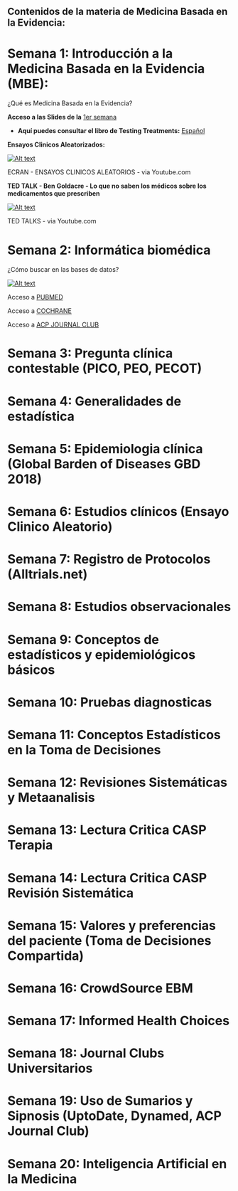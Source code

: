 ## Contenidos de la materia de Medicina Basada en la Evidencia:

# Semana 1: Introducción a la Medicina Basada en la Evidencia (MBE):

¿Qué es Medicina Basada en la Evidencia?


**Acceso a las Slides de la** [1er semana](https://ebdm.github.io/Sesion1_MBE.pdf)

 + **Aquí puedes consultar el libro de Testing Treatments:** [Español](https://es.testingtreatments.org)

**Ensayos Clinicos Aleatorizados:**

[![Alt text](https://img.youtube.com/vi/PrQDYNk4CU0/0.jpg)](https://www.youtube.com/watch?v=PrQDYNk4CU0)

ECRAN - ENSAYOS CLINICOS ALEATORIOS - via Youtube.com

**TED TALK - Ben Goldacre - Lo que no saben los médicos sobre los medicamentos que prescriben**

[![Alt text](https://img.youtube.com/vi/RKmxL8VYy0M/0.jpg)](https://www.youtube.com/watch?v=RKmxL8VYy0M)

TED TALKS - via Youtube.com

# Semana 2: Informática biomédica

¿Cómo buscar en las bases de datos?

[![Alt text](https://img.youtube.com/vi/dncRQ1cobdc/0.jpg)](https://www.youtube.com/watch?v=dncRQ1cobdc)

Acceso a [PUBMED](https://www.ncbi.nlm.nih.gov/pubmed)

Acceso a [COCHRANE](https://www.cochranelibrary.com/)

Acceso a [ACP JOURNAL CLUB](http://www.acpjc.org/)

# Semana 3: Pregunta clínica contestable (PICO, PEO, PECOT)

# Semana 4: Generalidades de estadística

# Semana 5: Epidemiologia clínica (Global Barden of Diseases GBD 2018)

# Semana 6: Estudios clínicos (Ensayo Clinico Aleatorio)

# Semana 7: Registro de Protocolos (Alltrials.net)

# Semana 8: Estudios observacionales

# Semana 9: Conceptos de estadísticos y epidemiológicos básicos

# Semana 10: Pruebas diagnosticas

# Semana 11: Conceptos Estadísticos en la Toma de Decisiones

# Semana 12: Revisiones Sistemáticas y Metaanalisis

# Semana 13: Lectura Critica CASP Terapia

# Semana 14: Lectura Critica CASP Revisión Sistemática

# Semana 15: Valores y preferencias del paciente (Toma de Decisiones Compartida)

# Semana 16: CrowdSource EBM

# Semana 17: Informed Health Choices

# Semana 18: Journal Clubs Universitarios

# Semana 19: Uso de Sumarios y Sipnosis (UptoDate, Dynamed, ACP Journal Club)

# Semana 20: Inteligencia Artificial en la Medicina




